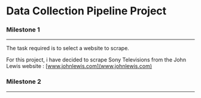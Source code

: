 # Data Collection Pipeline Project

### Milestone 1
---
The task required is to select a website to scrape.

For this project, i have decided to scrape Sony Televisions from the John Lewis website : [www.johnlewis.com](www.johnlewis.com)

### Milestone 2
---
